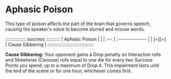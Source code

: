 # Aphasic Poison 

This type of poison affects the part of the brain that governs speech, causing
the speaker's voice to become slurred and misuse words.

:::::::::::::::: success :::::::::::
| Aphasic Poison |                 |
| :--:           | :-------------- |
| [+][+]         | Cause Gibbering |
::::::::::::::::::::::::::::::::::::

**Cause Gibbering:** Your opponent gains a Drop penalty on Interaction
rolls and Streetwise (Carouse) rolls
equal to one die for every two Success Points you spend, up to a
maximum of Drop 4. This impairment lasts until the end of the scene or
for one hour, whichever comes first.

